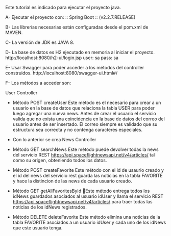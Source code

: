Este tutorial es indicado para ejecutar el proyecto java.

A- Ejecutar el proyecto con: :: Spring Boot :: (v2.2.7.RELEASE)

B- Las librerías necesarias están configuradas desde el pom.xml de MAVEN.

C- La versión de JDK es JAVA 8.

D- La base de datos es H2 ejecutado en memoria al iniciar el proyecto. http://localhost:8080/h2-ui/login.jsp user: sa pass: sa

E- Usar Swagger para poder acceder a los métodos del controller construidos. http://localhost:8080/swagger-ui.html#/

F- Los métodos a acceder son:

User Controller

* Método POST createUser
  Este método es el necesario para crear a un usuario en la base de datos que relaciona la tabla USER para poder luego agregar una nueva news.
  Antes de crear el usuario el servicio valida que no exista una coincidencia en la base de datos del correo del usuario antes de ser insertado.
  El correo siempre es validado que su estructura sea correcta y no contenga caracteres especiales.

* Con lo anterior se crea News Controller

* Método GET searchNews
  Este método puede devolver todas la news del servicio REST https://api.spaceflightnewsapi.net/v4/articles/ tal como su origen, obteniendo todos los datos.
  

* Método POST createFavorite
  Este método con el id de usaurio creado y el id del news del servicio rest guarda las noticias en la tabla FAVORITE y hace la distincion de las news de cada usuario creado.
  
* Método GET getAllFavoritesById
  Este método entrega todos los idNews guardados asociados al usuario idUser y llama el servicio REST https://api.spaceflightnewsapi.net/v4/articles/ para traer todas las noticias de los idNews registrados.

* Método DELETE deleteFavorite
  Este método elimina una noticias de la tabla FAVORITE asociados a un usuario idUser y cada uno de los idNews que este usuario tenga.
 
